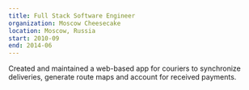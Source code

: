 ```yaml
---
title: Full Stack Software Engineer
organization: Moscow Cheesecake
location: Moscow, Russia
start: 2010-09
end: 2014-06
---
```


Created and maintained a web-based app for couriers to synchronize deliveries, generate route maps and account for received payments.
